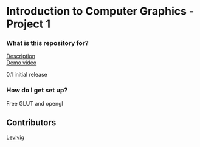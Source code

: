 # Introduction to Computer Graphics - Project 1 #


### What is this repository for? ###

[Description](https://docs.google.com/document/d/1hbWCTuB8P8HgKGj6AfJovJAuGkNbnd-_Syp4OWT2lLE/edit)  
[Demo video](https://drive.google.com/file/d/0B1Fw4bZe5GoeYnNJV2NQSDJiR0U/view)  

0.1 initial release

### How do I get set up? ###

Free GLUT and opengl 


## Contributors

[Levivig](https://twitter.com/Levivig)
